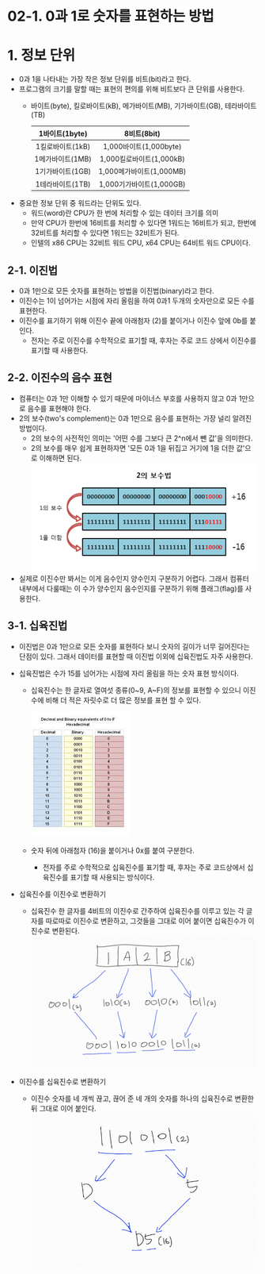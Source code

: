 # 02-1. 0과 1로 숫자를 표현하는 방법

# 1. 정보 단위
- 0과 1을 나타내는 가장 작은 정보 단위를 비트(bit)라고 한다.
- 프로그램의 크기를 말할 때는 표현의 편의를 위해 비트보다 큰 단위를 사용한다.
    - 바이트(byte), 킬로바이트(kB), 메가바이트(MB), 기가바이트(GB), 테라바이트(TB)

        |1바이트(1byte)|8비트(8bit)|
        |:------:|:------:|
        |1킬로바이트(1kB)|1,000바이트(1,000byte)|
        |1메가바이트(1MB)|1,000킬로바이트(1,000kB)|
        |1기가바이트(1GB)|1,000메가바이트(1,000MB)|
        |1테라바이트(1TB)|1,000기가바이트(1,000GB)|
- 중요한 정보 단위 중 워드라는 단위도 있다.
    - 워드(word)란 CPU가 한 번에 처리할 수 있는 데이터 크기를 의미
    - 만약 CPU가 한번에 16비트를 처리할 수 있다면 1워드는 16비트가 되고, 한번에 32비트를 처리할 수 있다면 1워드는 32비트가 된다.
    - 인텔의 x86 CPU는 32비트 워드 CPU, x64 CPU는 64비트 워드 CPU이다.


## 2-1. 이진법
- 0과 1만으로 모든 숫자를 표현하는 방법을 이진법(binary)라고 한다.
- 이진수는 1이 넘어가는 시점에 자리 올림을 하여 0과1 두개의 숫자만으로 모든 수를 표현한다.
- 이진수를 표기하기 위해 이진수 끝에 아래첨자 (2)를 붙이거나 이진수 앞에 0b를 붙인다.
    - 전자는 주로 이진수를 수학적으로 표기할 때, 후자는 주로 코드 상에서 이진수를 표기할 때 사용한다.

## 2-2. 이진수의 음수 표현
- 컴퓨터는 0과 1만 이해할 수 있기 때문에 마이너스 부호를 사용하지 않고 0과 1만으로 음수를 표현해야 한다.
- 2의 보수(two's complement)는 0과 1만으로 음수를 표현하는 가장 널리 알려진 방법이다.
    - 2의 보수의 사전적인 의미는 '어떤 수를 그보다 큰 2^n에서 뺀 값'을 의미한다.
    - 2의 보수를 매우 쉽게 표현하자면 '모든 0과 1을 뒤집고 거기에 1을 더한 값'으로 이해하면 된다.
    ![02_1.2의보수](/resources/02_1.2의보수.png)
- 실제로 이진수만 봐서는 이게 음수인지 양수인지 구분하기 어렵다. 그래서 컴퓨터 내부에서 다룰때는 이 수가 양수인지 음수인지를 구분하기 위해 플래그(flag)를 사용한다.

## 3-1. 십육진법
- 이진법은 0과 1만으로 모든 숫자를 표현하다 보니 숫자의 길이가 너무 길어진다는 단점이 있다. 그래서 데이터를 표현할 때 이진법 이외에 십육진법도 자주 사용한다.
- 십육진법은 수가 15를 넘어가는 시점에 자리 올림을 하는 숫자 표현 방식이다.
    - 십육진수는 한 글자로 열여섯 종류(0~9, A~F)의 정보를 표현할 수 있으니 이진수에 비해 더 적은 자릿수로 더 많은 정보를 표현 할 수 있다.

        ![hexadecimal](/resources/hexadecimal.jpeg)
    - 숫자 뒤에 아래첨자 (16)을 붙이거나 0x를 붙여 구분한다.
        - 전자를 주로 수학적으로 십육진수를 표기할 때, 후자는 주로 코드상에서 십육진수를 표기할 때 사용되는 방식이다.
- 십육진수를 이진수로 변환하기
    - 십육진수 한 글자를 4비트의 이진수로 간주하여 십육진수를 이루고 있는 각 글자를 따로따로 이진수로 변환하고, 그것들을 그대로 이어 붙이면 십육진수가 이진수로 변환된다.
    ![16to2](/resources/%EC%8B%AD%EC%9C%A1%EC%88%98%EB%A5%BC_%EC%9D%B4%EC%A7%84%EC%88%98%EB%A1%9C.png)

- 이진수를 십육진수로 변환하기
    - 이진수 숫자를 네 개씩 끊고, 끊어 준 네 개의 숫자를 하나의 십육진수로 변환한 뒤 그대로 이어 붙인다.
    ![2to16](/resources/%EC%9D%B4%EC%A7%84%EC%88%98%EB%A5%BC_%EC%8B%AD%EC%9C%A1%EC%A7%84%EC%88%98%EB%A1%9C.png)